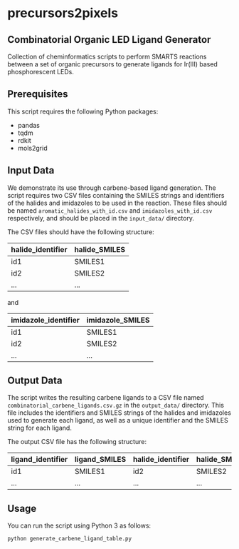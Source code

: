# precursors2pixels

## Combinatorial Organic LED Ligand Generator

Collection of cheminformatics scripts to perform SMARTS reactions between a set of organic precursors to generate ligands for Ir(III) based phosphorescent LEDs.
## Prerequisites

This script requires the following Python packages:

- pandas
- tqdm
- rdkit
- mols2grid

## Input Data

We demonstrate its use through carbene-based ligand generation. The script requires two CSV files containing the SMILES strings and identifiers of the halides and imidazoles to be used in the reaction. These files should be named `aromatic_halides_with_id.csv` and `imidazoles_with_id.csv` respectively, and should be placed in the `input_data/` directory.

The CSV files should have the following structure:

| halide_identifier | halide_SMILES |
|-------------------|---------------|
| id1               | SMILES1       |
| id2               | SMILES2       |
| ...               | ...           |

and

| imidazole_identifier | imidazole_SMILES |
|----------------------|------------------|
| id1                  | SMILES1          |
| id2                  | SMILES2          |
| ...                  | ...              |

## Output Data

The script writes the resulting carbene ligands to a CSV file named `combinatorial_carbene_ligands.csv.gz` in the `output_data/` directory. This file includes the identifiers and SMILES strings of the halides and imidazoles used to generate each ligand, as well as a unique identifier and the SMILES string for each ligand.

The output CSV file has the following structure:

| ligand_identifier | ligand_SMILES | halide_identifier | halide_SMILES | imidazole_identifier | imidazole_SMILES |
|-------------------|---------------|-------------------|---------------|----------------------|------------------|
| id1               | SMILES1       | id2               | SMILES2       | id3                  | SMILES3          |
| ...               | ...           | ...               | ...           | ...                  | ...              |

## Usage

You can run the script using Python 3 as follows:

```bash
python generate_carbene_ligand_table.py
